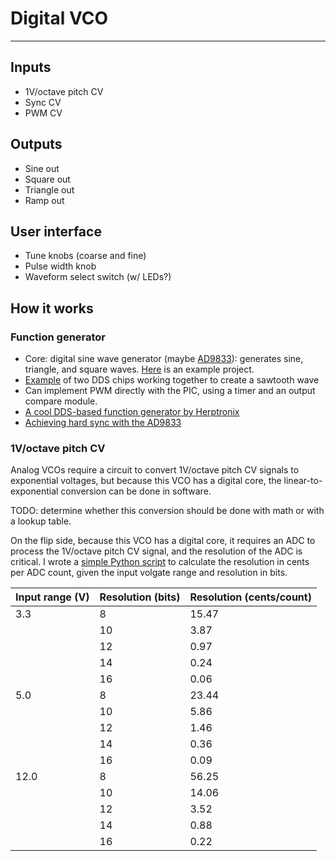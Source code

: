 # Digital VCO
---

## Inputs
* 1V/octave pitch CV
* Sync CV
* PWM CV

## Outputs
* Sine out
* Square out
* Triangle out
* Ramp out

## User interface
* Tune knobs (coarse and fine)
* Pulse width knob
* Waveform select switch (w/ LEDs?)

## How it works
### Function generator
* Core: digital sine wave generator (maybe [AD9833](https://www.analog.com/media/en/technical-documentation/data-sheets/AD9833.pdf)): generates sine, triangle, and square waves. [Here](https://www.allaboutcircuits.com/projects/how-to-DIY-waveform-generator-analog-devices-ad9833-ATmega328p/) is an example project.
* [Example](https://www.edn.com/design/test-and-measurement/4333929/DDS-device-produces-sawtooth-waveform) of two DDS chips working together to create a sawtooth wave
* Can implement PWM directly with the PIC, using a timer and an output compare module.
* [A cool DDS-based function generator by Herptronix](https://github.com/herptronix/tiny-DDS)
* [Achieving hard sync with the AD9833](https://www.muffwiggler.com/forum/viewtopic.php?p=2815552#2815552)

### 1V/octave pitch CV
Analog VCOs require a circuit to convert 1V/octave pitch CV signals to exponential voltages, but because this VCO has a digital core, the linear-to-exponential conversion can be done in software.

TODO: determine whether this conversion should be done with math or with a lookup table.

On the flip side, because this VCO has a digital core, it requires an ADC to process the 1V/octave pitch CV signal, and the resolution of the ADC is critical.
I wrote a [simple Python script](/VCO/math/calculate_ADC_resolution.py) to calculate the resolution in cents per ADC count, given the input volgate range and resolution in bits.

| Input range (V)   | Resolution (bits) | Resolution (cents/count)  |
| --------------    | ----------        | -------------             |
| 3.3               | 8                 | 15.47                     |
|                   | 10                | 3.87                      |
|                   | 12                | 0.97                      |
|                   | 14                | 0.24                      |
|                   | 16                | 0.06                      |
| 5.0               | 8                 | 23.44                     |
|                   | 10                | 5.86                      |
|                   | 12                | 1.46                      |
|                   | 14                | 0.36                      |
|                   | 16                | 0.09                      |
| 12.0              | 8                 | 56.25                     |
|                   | 10                | 14.06                     |
|                   | 12                | 3.52                      |
|                   | 14                | 0.88                      |
|                   | 16                | 0.22                      |
